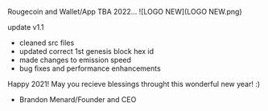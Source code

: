 Rougecoin and Wallet/App TBA 2022...
![LOGO NEW](LOGO NEW.png)

update v1.1
- cleaned src files
- updated correct 1st genesis block hex id
- made changes to emission speed
- bug fixes and performance enhancements

Happy 2021! May you recieve blessings throught this wonderful new year! :)

- Brandon Menard/Founder and CEO
